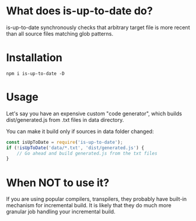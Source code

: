 # What does is-up-to-date do?

is-up-to-date synchronously checks that arbitrary target file is more recent than all source files matching glob patterns.

# Installation

```
npm i is-up-to-date -D
```

# Usage

Let's say you have an expensive custom "code generator", which builds dist/generated.js from .txt files in data directory.

You can make it build only if sources in data folder changed:

```javascript
const isUpToDate = require('is-up-to-date');
if (!isUpToDate('data/*.txt', 'dist/generated.js') {
    // Go ahead and build generated.js from the txt files
}

```

# When NOT to use it?

If you are using popular compilers, transpilers, they probably have built-in mechanism for incremental build. It is likely that they do much more granular job handling your incremental build.
